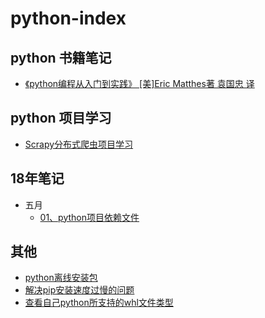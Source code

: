 # python-index  

## python 书籍笔记
- [《python编程从入门到实践》 [美]Eric Matthes著       袁国忠 译](./book/01、python编程从入门到实践/)

## python 项目学习
- [Scrapy分布式爬虫项目学习](./book/02、Scrapy分布式爬虫项目学习/)

## 18年笔记
- 五月
    - [01、python项目依赖文件](./18年/05月/01、python项目依赖文件)
    
    
## 其他
- [python离线安装包](https://www.lfd.uci.edu/~gohlke/pythonlibs/)
- [解决pip安装速度过慢的问题](./18年/05月/02、解决pip安装速度过慢的问题/)
- [查看自己python所支持的whl文件类型](./18年/05月/03、查看自己python所支持的whl文件类型/)